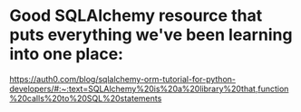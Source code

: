 # Good SQLAlchemy resource that puts everything we've been learning into one place:

https://auth0.com/blog/sqlalchemy-orm-tutorial-for-python-developers/#:~:text=SQLAlchemy%20is%20a%20library%20that,function%20calls%20to%20SQL%20statements
